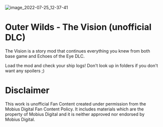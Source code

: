 ![image_2022-07-25_12-37-41](https://user-images.githubusercontent.com/106444732/180857228-e5cc7eb7-6139-415f-9a08-cc3625112f2a.png)

# Outer Wilds - The Vision (unofficial DLC)
The Vision is a story mod that continues everything you knew from both base game and Echoes of the Eye DLC.

Load the mod and check your ship logs! Don't look up in folders if you don't want any spoilers ;) 

# Disclaimer 

This work is unofficial Fan Content created under permission from the Mobius Digital Fan Content Policy. It includes materials which are the property of Mobius Digital and it is neither approved nor endorsed by Mobius Digital.

